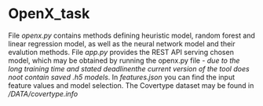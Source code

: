 # OpenX_task

File *openx.py* contains methods defining heuristic model, random forest and linear regression model, as well as the neural network model and their evalution methods. 
File *app.py* provides the REST API serving chosen model, which may be obtained by running the openx.py file - *due to the long training time and stated deadlinenthe current version of the tool does noot contain saved .h5 models*. In *features.json* you can find the input feature values and model selection. The Covertype dataset may be found in */DATA/covertype.info*
